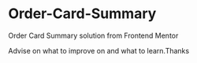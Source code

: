 # Order-Card-Summary
Order Card Summary solution from Frontend Mentor

Advise on what to improve on and what to learn.Thanks
